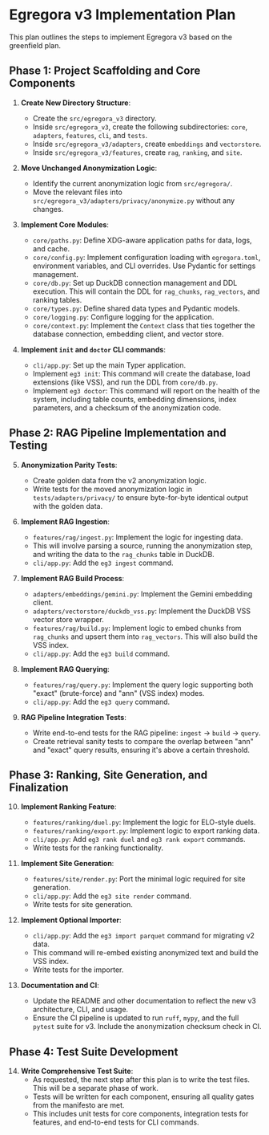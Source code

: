 # Egregora v3 Implementation Plan

This plan outlines the steps to implement Egregora v3 based on the greenfield plan.

## Phase 1: Project Scaffolding and Core Components

1.  **Create New Directory Structure**:
    *   Create the `src/egregora_v3` directory.
    *   Inside `src/egregora_v3`, create the following subdirectories: `core`, `adapters`, `features`, `cli`, and `tests`.
    *   Inside `src/egregora_v3/adapters`, create `embeddings` and `vectorstore`.
    *   Inside `src/egregora_v3/features`, create `rag`, `ranking`, and `site`.

2.  **Move Unchanged Anonymization Logic**:
    *   Identify the current anonymization logic from `src/egregora/`.
    *   Move the relevant files into `src/egregora_v3/adapters/privacy/anonymize.py` without any changes.

3.  **Implement Core Modules**:
    *   `core/paths.py`: Define XDG-aware application paths for data, logs, and cache.
    *   `core/config.py`: Implement configuration loading with `egregora.toml`, environment variables, and CLI overrides. Use Pydantic for settings management.
    *   `core/db.py`: Set up DuckDB connection management and DDL execution. This will contain the DDL for `rag_chunks`, `rag_vectors`, and ranking tables.
    *   `core/types.py`: Define shared data types and Pydantic models.
    *   `core/logging.py`: Configure logging for the application.
    *   `core/context.py`: Implement the `Context` class that ties together the database connection, embedding client, and vector store.

4.  **Implement `init` and `doctor` CLI commands**:
    *   `cli/app.py`: Set up the main Typer application.
    *   Implement `eg3 init`: This command will create the database, load extensions (like VSS), and run the DDL from `core/db.py`.
    *   Implement `eg3 doctor`: This command will report on the health of the system, including table counts, embedding dimensions, index parameters, and a checksum of the anonymization code.

## Phase 2: RAG Pipeline Implementation and Testing

5.  **Anonymization Parity Tests**:
    *   Create golden data from the v2 anonymization logic.
    *   Write tests for the moved anonymization logic in `tests/adapters/privacy/` to ensure byte-for-byte identical output with the golden data.

6.  **Implement RAG Ingestion**:
    *   `features/rag/ingest.py`: Implement the logic for ingesting data.
    *   This will involve parsing a source, running the anonymization step, and writing the data to the `rag_chunks` table in DuckDB.
    *   `cli/app.py`: Add the `eg3 ingest` command.

7.  **Implement RAG Build Process**:
    *   `adapters/embeddings/gemini.py`: Implement the Gemini embedding client.
    *   `adapters/vectorstore/duckdb_vss.py`: Implement the DuckDB VSS vector store wrapper.
    *   `features/rag/build.py`: Implement logic to embed chunks from `rag_chunks` and upsert them into `rag_vectors`. This will also build the VSS index.
    *   `cli/app.py`: Add the `eg3 build` command.

8.  **Implement RAG Querying**:
    *   `features/rag/query.py`: Implement the query logic supporting both "exact" (brute-force) and "ann" (VSS index) modes.
    *   `cli/app.py`: Add the `eg3 query` command.

9.  **RAG Pipeline Integration Tests**:
    *   Write end-to-end tests for the RAG pipeline: `ingest` -> `build` -> `query`.
    *   Create retrieval sanity tests to compare the overlap between "ann" and "exact" query results, ensuring it's above a certain threshold.

## Phase 3: Ranking, Site Generation, and Finalization

10. **Implement Ranking Feature**:
    *   `features/ranking/duel.py`: Implement the logic for ELO-style duels.
    *   `features/ranking/export.py`: Implement logic to export ranking data.
    *   `cli/app.py`: Add `eg3 rank duel` and `eg3 rank export` commands.
    *   Write tests for the ranking functionality.

11. **Implement Site Generation**:
    *   `features/site/render.py`: Port the minimal logic required for site generation.
    *   `cli/app.py`: Add the `eg3 site render` command.
    *   Write tests for site generation.

12. **Implement Optional Importer**:
    *   `cli/app.py`: Add the `eg3 import parquet` command for migrating v2 data.
    *   This command will re-embed existing anonymized text and build the VSS index.
    *   Write tests for the importer.

13. **Documentation and CI**:
    *   Update the README and other documentation to reflect the new v3 architecture, CLI, and usage.
    *   Ensure the CI pipeline is updated to run `ruff`, `mypy`, and the full `pytest` suite for v3. Include the anonymization checksum check in CI.

## Phase 4: Test Suite Development

14. **Write Comprehensive Test Suite**:
    *   As requested, the next step after this plan is to write the test files. This will be a separate phase of work.
    *   Tests will be written for each component, ensuring all quality gates from the manifesto are met.
    *   This includes unit tests for core components, integration tests for features, and end-to-end tests for CLI commands.
